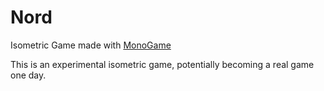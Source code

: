# Nord

Isometric Game made with [MonoGame](https://github.com/MonoGame/MonoGame)

This is an experimental isometric game, potentially becoming a real game one day.
